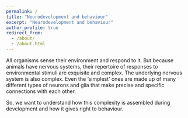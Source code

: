 ```yaml
---
permalink: /
title: "Neurodevelopment and behaviour"
excerpt: "Neurodevelopment and behaviour"
author_profile: true
redirect_from: 
  - /about/
  - /about.html
---
```


All organisms sense their environment and respond to it. But because animals have nervous systems, their repertoire of responses to environmental stimuli are exquisite and complex. The underlying nervous system is also complex. Even the ‘simplest’ ones are made up of many different types of neurons and glia that make precise and specific connections with each other. 

So, we want to understand how this complexity is assembled during development and how it gives right to behaviour.
